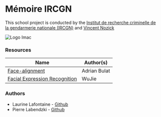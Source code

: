 # Mémoire IRCGN

This school project is conducted by the [Institut de recherche criminelle de la gendarmerie nationale (IRCGN)](https://www.gendarmerie.interieur.gouv.fr/pjgn/IRCGN) and [Vincent Nozick](https://igm.univ-mlv.fr/~vnozick/)

![Logo Imac](https://encrypted-tbn0.gstatic.com/images?q=tbn%3AANd9GcQeqrTno84BbxX6flWqxOde7pUbxg3vHPxYZA&usqp=CAU)

### Resources

| Name | Author(s)|
|--|--|
| [Face-alignment](https://github.com/1adrianb/face-alignment) | Adrian Bulat |
| [Facial Expression Recognition](https://github.com/WuJie1010/Facial-Expression-Recognition.Pytorch) | WuJie |

### Authors

* Laurine Lafontaine - [Github](https://github.com/LafLaurine)
* Pierre Labendzki - [Github](https://github.com/pierrelabendzki)